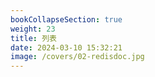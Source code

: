 ```yaml
---
bookCollapseSection: true
weight: 23
title: 列表
date: 2024-03-10 15:32:21
image: /covers/02-redisdoc.jpg
---
```

